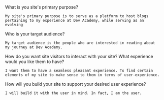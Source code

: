 What is you site's primary purpose?

	My site's primary purpose is to serve as a platform to host blogs pertaining to my experience at Dev Academy, while serving as an evolving 

Who is your target audience?

	My target audience is the people who are interested in reading about my journey at Dev Academy.

How do you want site visitors to interact with your site? What experience would you like them to have?

	I want them to have a seamless pleasant experience. To find certain elements of my site to make sense to them in terms of user-experience. 

How will you build your site to support your desired user experience?

	I will build it with the user in mind. In fact, I am the user.
